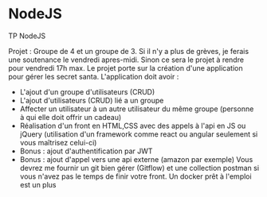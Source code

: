 # NodeJS
TP NodeJS

Projet :
Groupe de 4 et un groupe de 3.
Si il n'y a plus de grèves, je ferais une soutenance le vendredi apres-midi. Sinon ce sera le projet à rendre pour vendredi 17h max.
Le projet porte sur la création d'une application pour gérer les secret santa.
L'application doit avoir :
 - L'ajout d'un groupe d'utilisateurs (CRUD)
 - L'ajout d'utilisateurs (CRUD) lié a un groupe
 - Affecter un utilisateur à un autre utilisateur du même groupe (personne à qui elle doit offrir un cadeau)
 - Réalisation d'un front en HTML,CSS avec des appels à l'api en JS ou jQuery (utilisation d'un framework comme react ou angular seulement    si vous maîtrisez celui-ci)
 - Bonus : ajout d'authentification par JWT
 - Bonus : ajout d'appel vers une api externe (amazon par exemple)
Vous devrez me fournir un git bien gérer (Gitflow) et une collection postman si vous n'avez pas le temps de finir votre front. Un docker prêt à l'emploi est un plus
